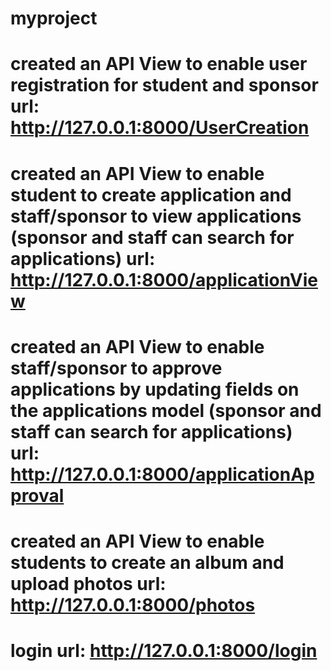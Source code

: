 # myproject

# created an API View to enable user registration for student and sponsor url: http://127.0.0.1:8000/UserCreation

# created an API View to enable student to create application and staff/sponsor to view applications (sponsor and staff can search for applications) url: http://127.0.0.1:8000/applicationView

# created an API View to enable  staff/sponsor to approve applications by updating fields on the applications model (sponsor and staff can search for applications) url: http://127.0.0.1:8000/applicationApproval

# created an API View to enable students to create an album and upload photos url: http://127.0.0.1:8000/photos

# login url: http://127.0.0.1:8000/login
